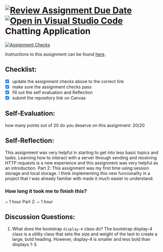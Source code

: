 [![Review Assignment Due Date](https://classroom.github.com/assets/deadline-readme-button-24ddc0f5d75046c5622901739e7c5dd533143b0c8e959d652212380cedb1ea36.svg)](https://classroom.github.com/a/60T8jdNU)
[![Open in Visual Studio Code](https://classroom.github.com/assets/open-in-vscode-718a45dd9cf7e7f842a935f5ebbe5719a5e09af4491e668f4dbf3b35d5cca122.svg)](https://classroom.github.com/online_ide?assignment_repo_id=13741319&assignment_repo_type=AssignmentRepo)
Chatting Application
=====================
[![Assignment Checks](https://github.com/IT3049C/Chatting-Application/workflows/Assignment%20Checks/badge.svg)](https://github.com/IT3049C-Lively-FA23/chatting-application-cox2ej/actions/workflows/classroom.yml)

Instructions to this assignment can be found [here](https://reedws.github.io/IT3049C/coursework/labs/chatting-app/).

## Checklist:
- [x] update the assignment checks above to the correct link
- [x] make sure the assignment checks pass
- [x] fill out the self evaluation and Reflection
- [x] submit the repository link on Canvas

## Self-Evaluation:
how many points out of 20 do you deserve on this assignment: 20/20

## Self-Reflection:
<!-- Write your self-reflection under this line -->
This assignment was very helpful in starting to get into less basic topics and tasks. Learning how to interact with a server through sending and receiving HTTP requests is a new experience and this assignment was very helpful as an introduction.
Part 2:
This assignment was my first time using session storage and local storage. I think implementing this new funcionality in a project that I was already familiar with made it much easier to understand.
### How long it took me to finish this?
~ 1 hour
Part 2:
~ 1 hour

## Discussion Questions:
1. What does the bootstrap `display-4` class do?
  The bootstrap display-4 class is a utility class that sets the size and weight of the text to create a large, bold heading. However, display-4 is smaller and less bold than displays 1-3.